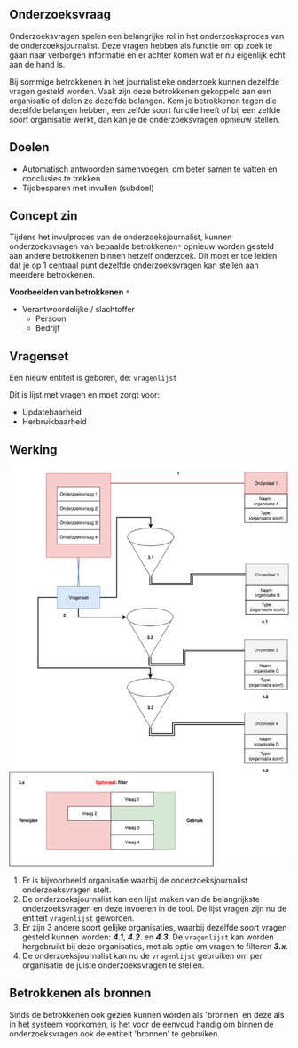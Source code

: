 
## Onderzoeksvraag

Onderzoeksvragen spelen een belangrijke rol in het onderzoeksproces van de onderzoeksjournalist. Deze vragen hebben als functie om op zoek te gaan naar verborgen informatie en er achter  komen wat er nu eigenlijk echt aan de hand is.

Bij sommige betrokkenen in het journalistieke onderzoek kunnen dezelfde vragen gesteld worden. Vaak zijn deze betrokkenen gekoppeld aan een organisatie of delen ze dezelfde belangen. Kom je betrokkenen tegen die dezelfde belangen hebben, een zelfde soort functie heeft of bij een zelfde soort organisatie werkt, dan kan je de onderzoeksvragen opnieuw stellen.

## Doelen
* Automatisch antwoorden samenvoegen, om beter samen te vatten en conclusies te trekken
* Tijdbesparen met invullen (subdoel)


## Concept zin

Tijdens het invulproces van de onderzoeksjournalist, kunnen onderzoeksvragen van bepaalde betrokkenen`*` opnieuw worden gesteld aan andere betrokkenen binnen hetzelf onderzoek. Dit moet er toe leiden dat je op 1 centraal punt dezelfde onderzoeksvragen kan stellen aan meerdere betrokkenen.

__Voorbeelden van betrokkenen__ `*`
* Verantwoordelijke / slachtoffer
  * Persoon
  * Bedrijf

## Vragenset

Een nieuw entiteit is geboren, de: `vragenlijst`

Dit is lijst met vragen en moet zorgt voor:
* Updatebaarheid
* Herbruikbaarheid


## Werking
![Vragenlijst concept](content/onderzoeksvragen/vragenlijst-concept.png)


1. Er is bijvoorbeeld organisatie waarbij de onderzoeksjournalist onderzoeksvragen stelt.
2. De onderzoeksjournalist kan een lijst maken van de belangrijkste onderzoeksvragen en deze invoeren in de tool. De lijst vragen zijn nu de entiteit `vragenlijst` geworden.
3. Er zijn 3 andere soort gelijke organisaties, waarbij dezelfde soort vragen gesteld kunnen worden: ***4.1***, ***4.2***. en ***4.3***. De `vragenlijst` kan worden hergebruikt bij deze organisaties, met als optie om vragen te filteren ***3.x***.
4. De onderzoeksjournalist kan nu de `vragenlijst` gebruiken om per organisatie de juiste onderzoeksvragen te stellen.

## Betrokkenen als bronnen
Sinds de betrokkenen ook gezien kunnen worden als 'bronnen' en deze als in het systeem voorkomen, is het voor de eenvoud handig om binnen de onderzoeksvragen ook de entiteit 'bronnen' te gebruiken.


